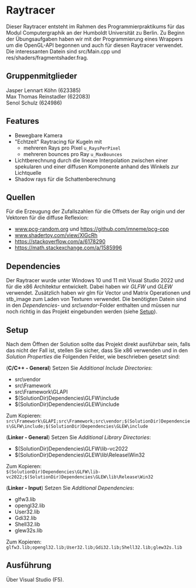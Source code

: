 # Raytracer
Dieser Raytracer entsteht im Rahmen des Programmierpraktikums für das Modul Computergraphik an der Humboldt Universität zu Berlin.
Zu Beginn der Übungsaufgaben haben wir mit der Programmierung eines Wrappers um die OpenGL-API begonnen und auch für diesen Raytracer verwendet.
Die interessanten Datein sind src/Main.cpp und res/shaders/fragmentshader.frag.

## Gruppenmitglieder
Jasper Lennart Köhn (623385) <br>
Max Thomas Reinstadler (622083) <br>
Senol Schulz (624986)

## Features
- Bewegbare Kamera
- "Echtzeit" Raytracing für Kugeln mit
  - mehreren Rays pro Pixel ```u_RaysPerPixel```
  - mehreren bounces pro Ray ```u_MaxBounces```
- Lichtberechnung durch die lineare Interpolation zwischen einer spekularen und einer diffusen Komponente anhand des Winkels zur Lichtquelle
- Shadow rays für die Schattenberechnung

## Quellen
Für die Erzeugung der Zufallszahlen für die Offsets der Ray origin und der Vektoren für die diffuse Reflexion:
- www.pcg-random.org und https://github.com/imneme/pcg-cpp
- www.shadertoy.com/view/XlGcRh
- https://stackoverflow.com/a/6178290
- https://math.stackexchange.com/a/1585996



## Dependencies
Der Raytracer wurde unter Windows 10 und 11 mit Visual Studio 2022 und für die x86 Architektur entwickelt.
Dabei haben wir *GLFW* und *GLEW* verwendet. Zusätzlich haben wir glm für Vector und Matrix Operationen und stb_image zum Laden von Texturen verwendet.
Die benötigten Datein sind in den *Dependencies*- und *src\vendor*-Folder enthalten und müssen nur noch richtig in das Projekt eingebunden werden (siehe [Setup](#Setup)).

## Setup
Nach dem Öffnen der Solution sollte das Projekt direkt ausführbar sein, falls das nicht der Fall ist, stellen Sie sicher, dass Sie x86 verwenden und in den
*Solution Properties* die Folgenden Felder, wie beschrieben gesetzt sind:

(**C/C++ - General**) Setzen Sie *Additional Include Directories*:
- src\vendor
- src\Framework
- src\Framework\GLAPI
- $(SolutionDir)Dependencies\GLFW\include
- $(SolutionDir)Dependencies\GLEW\include

Zum Kopieren: <br>
`src\Framework\GLAPI;src\Framework;src\vendor;$(SolutionDir)Dependencies\GLFW\include;$(SolutionDir)Dependencies\GLEW\include`

(**Linker - General**) Setzen Sie *Additional Library Directories*:
- $(SolutionDir)Dependencies\GLFW\lib-vc2022
- $(SolutionDir)Dependencies\GLEW\lib\Release\Win32

Zum Kopieren: <br>
`$(SolutionDir)Dependencies\GLFW\lib-vc2022;$(SolutionDir)Dependencies\GLEW\lib\Release\Win32`

(**Linker - Input**) Setzen Sie *Additional Dependencies*:
- glfw3.lib
- opengl32.lib
- User32.lib
- Gdi32.lib
- Shell32.lib
- glew32s.lib

Zum Kopieren: <br>
`glfw3.lib;opengl32.lib;User32.lib;Gdi32.lib;Shell32.lib;glew32s.lib`

## Ausführung
Über Visual Studio (F5).
